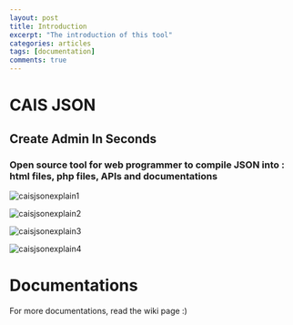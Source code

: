```yaml
---
layout: post
title: Introduction
excerpt: "The introduction of this tool"
categories: articles
tags: [documentation]
comments: true
---
```


# CAIS JSON

## Create Admin In Seconds
### Open source tool for web programmer to compile JSON into : html files, php files, APIs and documentations

![caisjsonexplain1](/caisjson/images/caisjsonexplain1.png)

![caisjsonexplain2](/caisjson/images/caisjsonexplain2.png)

![caisjsonexplain3](/caisjson/images/caisjsonexplain3.png)

![caisjsonexplain4](/caisjson/images/caisjsonexplain4.png)

# Documentations

For more documentations, read the wiki page :)
